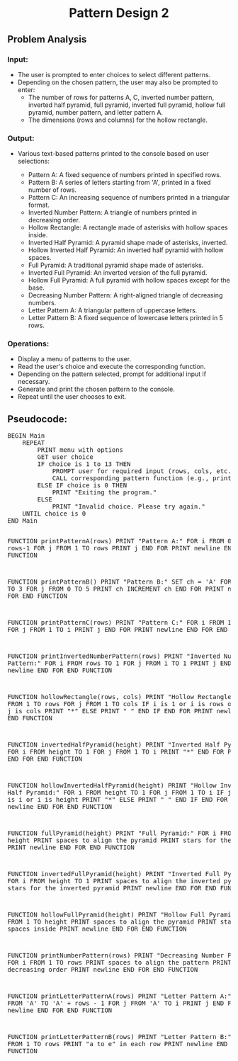 <div align ="center">
<h1>Pattern Design 2</h1>
<div align="left">

  <h2>Problem Analysis</h2>

   <h3>Input:</h3>
    <ul>
        <li>The user is prompted to enter choices to select different patterns.</li>
        <li>Depending on the chosen pattern, the user may also be prompted to enter:
            <ul>
                <li>The number of rows for patterns A, C, inverted number pattern, inverted half pyramid, full pyramid, inverted full pyramid, hollow full pyramid, number pattern, and letter pattern A.</li>
                <li>The dimensions (rows and columns) for the hollow rectangle.</li>
            </ul>
        </li>
    </ul>

   <h3>Output:</h3>
    <ul>
        <li>Various text-based patterns printed to the console based on user selections:</li>
        <ul>
            <li>Pattern A: A fixed sequence of numbers printed in specified rows.</li>
            <li>Pattern B: A series of letters starting from 'A', printed in a fixed number of rows.</li>
            <li>Pattern C: An increasing sequence of numbers printed in a triangular format.</li>
            <li>Inverted Number Pattern: A triangle of numbers printed in decreasing order.</li>
            <li>Hollow Rectangle: A rectangle made of asterisks with hollow spaces inside.</li>
            <li>Inverted Half Pyramid: A pyramid shape made of asterisks, inverted.</li>
            <li>Hollow Inverted Half Pyramid: An inverted half pyramid with hollow spaces.</li>
            <li>Full Pyramid: A traditional pyramid shape made of asterisks.</li>
            <li>Inverted Full Pyramid: An inverted version of the full pyramid.</li>
            <li>Hollow Full Pyramid: A full pyramid with hollow spaces except for the base.</li>
            <li>Decreasing Number Pattern: A right-aligned triangle of decreasing numbers.</li>
            <li>Letter Pattern A: A triangular pattern of uppercase letters.</li>
            <li>Letter Pattern B: A fixed sequence of lowercase letters printed in 5 rows.</li>
        </ul>
    </ul>

   <h3>Operations:</h3>
    <ul>
        <li>Display a menu of patterns to the user.</li>
        <li>Read the user's choice and execute the corresponding function.</li>
        <li>Depending on the pattern selected, prompt for additional input if necessary.</li>
        <li>Generate and print the chosen pattern to the console.</li>
        <li>Repeat until the user chooses to exit.</li>
    </ul>

   <h2>Pseudocode:</h2>
    <pre>
BEGIN Main
    REPEAT
        PRINT menu with options
        GET user choice
        IF choice is 1 to 13 THEN
            PROMPT user for required input (rows, cols, etc.)
            CALL corresponding pattern function (e.g., printPatternA, printPatternB, etc.)
        ELSE IF choice is 0 THEN
            PRINT "Exiting the program."
        ELSE
            PRINT "Invalid choice. Please try again."
    UNTIL choice is 0
END Main

FUNCTION printPatternA(rows)
    PRINT "Pattern A:"
    FOR i FROM 0 TO rows-1
        FOR j FROM 1 TO rows
            PRINT j
        END FOR
        PRINT newline
    END FOR
END FUNCTION

FUNCTION printPatternB()
    PRINT "Pattern B:"
    SET ch = 'A'
    FOR i FROM 0 TO 3
        FOR j FROM 0 TO 5
            PRINT ch
            INCREMENT ch
        END FOR
        PRINT newline
    END FOR
END FUNCTION

FUNCTION printPatternC(rows)
    PRINT "Pattern C:"
    FOR i FROM 1 TO rows
        FOR j FROM 1 TO i
            PRINT j
        END FOR
        PRINT newline
    END FOR
END FUNCTION

FUNCTION printInvertedNumberPattern(rows)
    PRINT "Inverted Number Pattern:"
    FOR i FROM rows TO 1
        FOR j FROM i TO 1
            PRINT j
        END FOR
        PRINT newline
    END FOR
END FUNCTION

FUNCTION hollowRectangle(rows, cols)
    PRINT "Hollow Rectangle:"
    FOR i FROM 1 TO rows
        FOR j FROM 1 TO cols
            IF i is 1 or i is rows or j is 1 or j is cols
                PRINT "*"
            ELSE
                PRINT " "
            END IF
        END FOR
        PRINT newline
    END FOR
END FUNCTION

FUNCTION invertedHalfPyramid(height)
    PRINT "Inverted Half Pyramid:"
    FOR i FROM height TO 1
        FOR j FROM 1 TO i
            PRINT "*"
        END FOR
        PRINT newline
    END FOR
END FUNCTION

FUNCTION hollowInvertedHalfPyramid(height)
    PRINT "Hollow Inverted Half Pyramid:"
    FOR i FROM height TO 1
        FOR j FROM 1 TO i
            IF j is 1 or j is i or i is height
                PRINT "*"
            ELSE
                PRINT " "
            END IF
        END FOR
        PRINT newline
    END FOR
END FUNCTION

FUNCTION fullPyramid(height)
    PRINT "Full Pyramid:"
    FOR i FROM 1 TO height
        PRINT spaces to align the pyramid
        PRINT stars for the pyramid
        PRINT newline
    END FOR
END FUNCTION

FUNCTION invertedFullPyramid(height)
    PRINT "Inverted Full Pyramid:"
    FOR i FROM height TO 1
        PRINT spaces to align the inverted pyramid
        PRINT stars for the inverted pyramid
        PRINT newline
    END FOR
END FUNCTION

FUNCTION hollowFullPyramid(height)
    PRINT "Hollow Full Pyramid:"
    FOR i FROM 1 TO height
        PRINT spaces to align the pyramid
        PRINT stars with spaces inside
        PRINT newline
    END FOR
END FUNCTION

FUNCTION printNumberPattern(rows)
    PRINT "Decreasing Number Pattern:"
    FOR i FROM 1 TO rows
        PRINT spaces to align the pattern
        PRINT numbers in decreasing order
        PRINT newline
    END FOR
END FUNCTION

FUNCTION printLetterPatternA(rows)
    PRINT "Letter Pattern A:"
    FOR i FROM 'A' TO 'A' + rows - 1
        FOR j FROM 'A' TO i
            PRINT j
        END FOR
        PRINT newline
    END FOR
END FUNCTION

FUNCTION printLetterPatternB(rows)
    PRINT "Letter Pattern B:"
    FOR i FROM 1 TO rows
        PRINT "a to e" in each row
        PRINT newline
    END FOR
END FUNCTION    
</pre>
</body>
</html>

